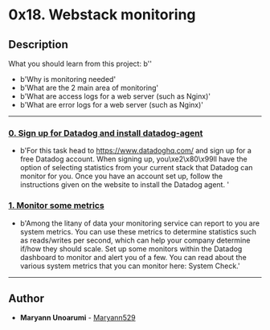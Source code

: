 # 0x18. Webstack monitoring

## Description
What you should learn from this project:
b''
* b'Why is monitoring needed'
* b'What are the 2 main area of monitoring'
* b'What are access logs for a web server (such as Nginx)'
* b'What are error logs for a web server (such as Nginx)'

---

### [0. Sign up for Datadog and install datadog-agent](./0-setup_datadog)
* b'For this task head to https://www.datadoghq.com/ and sign up for a free Datadog account. When signing up, you\xe2\x80\x99ll have the option of selecting statistics from your current stack that Datadog can monitor for you. Once you have an account set up, follow the instructions given on the website to install the Datadog agent. '


### [1. Monitor some metrics](./2-setup_datadog)
* b'Among the litany of data your monitoring service can report to you are system metrics. You can use these metrics to determine statistics such as reads/writes per second, which can help your company determine if/how they should scale. Set up some monitors within the Datadog dashboard to monitor and alert you of a few. You can read about the various system metrics that you can monitor here: System Check.'


---

## Author
* **Maryann Unoarumi** - [Maryann529](https://github.com/Maryann529)
